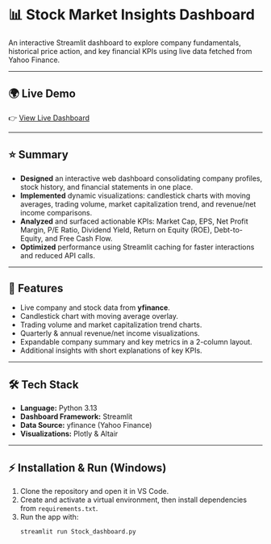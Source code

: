 # 📊 Stock Market Insights Dashboard

An interactive Streamlit dashboard to explore company fundamentals, historical price action, and key financial KPIs using live data fetched from Yahoo Finance.

---

## 🌍 Live Demo

👉 [View Live Dashboard](https://your-live-link-here)  

---

## ⭐ Summary 

* **Designed** an interactive web dashboard consolidating company profiles, stock history, and financial statements in one place.  
* **Implemented** dynamic visualizations: candlestick charts with moving averages, trading volume, market capitalization trend, and revenue/net income comparisons.  
* **Analyzed** and surfaced actionable KPIs: Market Cap, EPS, Net Profit Margin, P/E Ratio, Dividend Yield, Return on Equity (ROE), Debt-to-Equity, and Free Cash Flow.  
* **Optimized** performance using Streamlit caching for faster interactions and reduced API calls.  

---

## 🚀 Features

* Live company and stock data from **yfinance**.  
* Candlestick chart with moving average overlay.  
* Trading volume and market capitalization trend charts.  
* Quarterly & annual revenue/net income visualizations.  
* Expandable company summary and key metrics in a 2-column layout.  
* Additional insights with short explanations of key KPIs.  

---

## 🛠 Tech Stack

* **Language:** Python 3.13  
* **Dashboard Framework:** Streamlit  
* **Data Source:** yfinance (Yahoo Finance)  
* **Visualizations:** Plotly & Altair  

---

## ⚡ Installation & Run (Windows)

1. Clone the repository and open it in VS Code.  
2. Create and activate a virtual environment, then install dependencies from `requirements.txt`.  
3. Run the app with:  
   ```bash
   streamlit run Stock_dashboard.py
